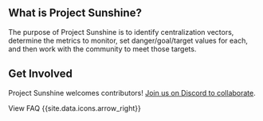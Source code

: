 ---
---


## What is Project Sunshine?

The purpose of Project Sunshine is to identify centralization vectors, determine the metrics to monitor, set danger/goal/target values for each, and then work with the community to meet those targets. 


## Get Involved

Project Sunshine welcomes contributors! [Join us on Discord to collaborate](https://discord.gg/zE8guNfG49).


<a class="btn btn-sunshine active" data-bs-toggle="modal" data-bs-target="#modal-faq">View FAQ {{site.data.icons.arrow_right}}</a>

